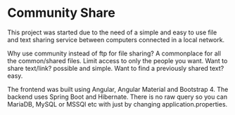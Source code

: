 # Community Share
This project was started due to the need of a simple and easy to use file and text sharing service between computers connected in a local network.

Why use community instead of ftp for file sharing? A commonplace for all the common/shared files. Limit access to only the people you want. Want to share text/link? possible and simple. Want to find a previously shared text? easy.

The frontend was built using Angular, Angular Material and Bootstrap 4. The backend uses Spring Boot and Hibernate. There is no raw query so you can MariaDB, MySQL or MSSQl etc with just by changing application.properties.
